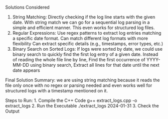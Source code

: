 Solutions Considered
 1. String Matching:
    Directly checking if the log line starts with the given date.
    With string match we can go for a sequential log parsing in a simple and efficient manner.
    This even works for structured log files.
 2. Regular Expressions:
    Use regex patterns to extract log entries matching a specific date format.
    Can match different log formats with more flexibility
     Can extract specific details (e.g., timestamps, error types, etc.)
 3. Binary Search on Sorted Logs:
    If logs were sorted by date, we could use binary search to quickly find the first log entry of a given date.
    Instead of reading the whole file line by line,
    Find the first occurrence of YYYY-MM-DD using binary search,
    Extract all lines for that date until the next date appears
    

Final Solution Summary:
    we are using string matching because it reads the file only once  with no regex  or parsing needed and even works well for structured logs  with a timestamp mentioned on it.

    
Steps to Run:
    1. Compile the C++ Code
        g++ extract_logs.cpp -o extract_logs
    2. Run the Executable
        ./extract_logs 2024-01-31
    3. Check the Output

